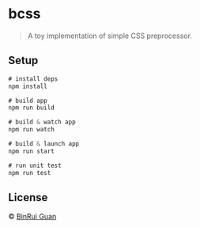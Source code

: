 # bcss
> A toy implementation of simple CSS preprocessor.

## Setup

```js
# install deps
npm install

# build app
npm run build

# build & watch app
npm run watch

# build & launch app
npm run start

# run unit test
npm run test
```

## License

&copy; [BinRui Guan](mailto:differui@gmail.com)
